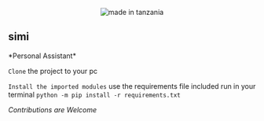 <p align="center">
<img src="https://img.shields.io/badge/made%20in-tanzania-green?style=for-the-badge" alt="made in tanzania">
</p>
<h2>simi</h2>
*Personal Assistant*

`Clone` the project to your pc

`Install the imported modules` use the requirements file included run in your terminal  ```python -m pip install -r requirements.txt```

*Contributions are Welcome*
